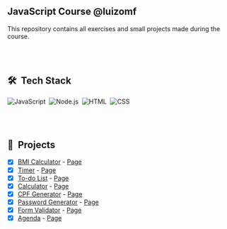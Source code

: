 ## JavaScript Course @luizomf
This repository contains all exercises and small projects made during the course.

<br><br>

## 🛠 &nbsp;Tech Stack

![JavaScript](https://img.shields.io/badge/-JavaScript-05122A?style=flat&logo=javascript)&nbsp;
![Node.js](https://img.shields.io/badge/-Node.js-05122A?style=flat&logo=node.js)&nbsp;
![HTML](https://img.shields.io/badge/-HTML-05122A?style=flat&logo=HTML5)&nbsp;
![CSS](https://img.shields.io/badge/-CSS-05122A?style=flat&logo=CSS3&logoColor=1572B6)&nbsp;

<br><br>

## 🚧 &nbsp;Projects

- [x] [BMI Calculator](https://github.com/kauanhindlmayer/javascript-course/tree/main/modulo3/029_calculo_imc) - [Page]()
- [x] [Timer](https://github.com/kauanhindlmayer/javascript-course/tree/main/modulo3/048_timer) - [Page]()
- [x] [To-do List](https://github.com/kauanhindlmayer/javascript-course/tree/main/modulo3/049_lista_de_tarefas) - [Page]()
- [x] [Calculator](https://github.com/kauanhindlmayer/javascript-course/tree/main/modulo4/060_calculadora_com_funcao_construtora) - [Page]()
- [x] [CPF Generator](https://github.com/kauanhindlmayer/javascript-course/tree/main/modulo9/096_gerador_de_cpfs_validos) - [Page]()
- [x] [Password Generator](https://github.com/kauanhindlmayer/javascript-course/tree/main/modulo9/097_gerador_de_senhas) - [Page]()
- [x] [Form Validator](https://github.com/kauanhindlmayer/javascript-course/tree/main/modulo7/087_validando_um_formulario.js) - [Page]()
- [x] [Agenda](https://github.com/kauanhindlmayer/javascript-course/tree/main/modulo11) - [Page]()
